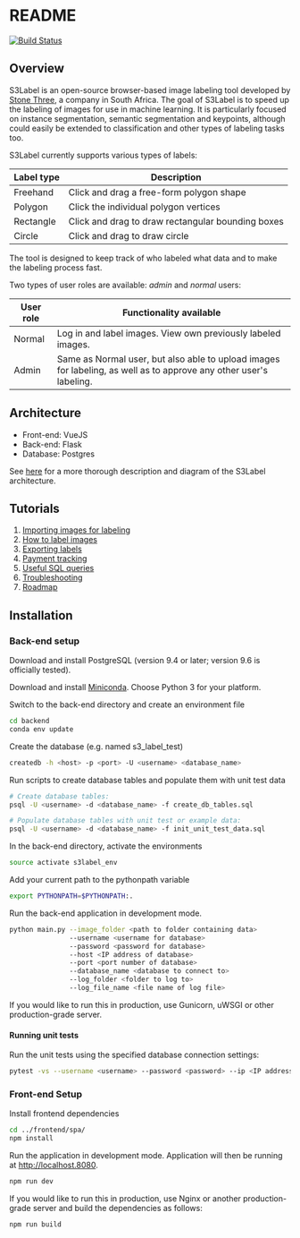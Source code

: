 # README

[![Build Status](https://travis-ci.org/stonethree/s3label.svg?branch=master)](https://travis-ci.org/stonethree/s3label)

## Overview

S3Label is an open-source browser-based image labeling tool developed by [Stone Three](https://www.stonethree.com/), a company in South Africa.
The goal of S3Label is to speed up the labeling of images for use in machine learning. 
It is particularly focused on instance segmentation, semantic segmentation and keypoints, although could easily be extended to classification and other types of labeling tasks too.

S3Label currently supports various types of labels:

| Label type | Description |
| ------     | ------      |
| Freehand | Click and drag a free-form polygon shape |
| Polygon | Click the individual polygon vertices |
| Rectangle | Click and drag to draw rectangular bounding boxes |
| Circle | Click and drag to draw circle |

The tool is designed to keep track of who labeled what data and to make the labeling process fast. 

Two types of user roles are available: *admin* and *normal* users:

| User role | Functionality available |
| ------    | ------      |
| Normal | Log in and label images. View own previously labeled images. |
| Admin | Same as Normal user, but also able to upload images for labeling, as well as to approve any other user's labeling. |

## Architecture

* Front-end: VueJS
* Back-end: Flask
* Database: Postgres

See [here](./docs/architecture.md) for a more thorough description and diagram of the S3Label architecture.

## Tutorials

1. [Importing images for labeling](./docs/import_images.md)
1. [How to label images](./docs/how_to_label.md)
1. [Exporting labels](./docs/export_label.md)
1. [Payment tracking](./docs/making_payments.md)
1. [Useful SQL queries](./docs/useful_sql_queries.md)
1. [Troubleshooting](./docs/troubleshoot.md)
1. [Roadmap](./docs/roadmap.md)

## Installation

### Back-end setup

Download and install PostgreSQL (version 9.4 or later; version 9.6 is officially tested).

Download and install [Miniconda](https://conda.io/miniconda.html). Choose Python 3 for your platform.

Switch to the back-end directory and create an environment file

~~~ bash
cd backend
conda env update
~~~

Create the database (e.g. named s3_label_test)

~~~ bash
createdb -h <host> -p <port> -U <username> <database_name>
~~~

Run scripts to create database tables and populate them with unit test data

~~~ bash
# Create database tables:
psql -U <username> -d <database_name> -f create_db_tables.sql

# Populate database tables with unit test or example data:
psql -U <username> -d <database_name> -f init_unit_test_data.sql
~~~

In the back-end directory, activate the environments

~~~ bash
source activate s3label_env
~~~

Add your current path to the pythonpath variable

~~~ bash
export PYTHONPATH=$PYTHONPATH:.
~~~

Run the back-end application in development mode.

~~~ bash
python main.py --image_folder <path to folder containing data> 
               --username <username for database> 
               --password <password for database>
               --host <IP address of database>
               --port <port number of database>
               --database_name <database to connect to>
               --log_folder <folder to log to>
               --log_file_name <file name of log file>
~~~

If you would like to run this in production, use Gunicorn, uWSGI or other production-grade server.

#### Running unit tests

Run the unit tests using the specified database connection settings:

~~~ bash
pytest -vs --username <username> --password <password> --ip <IP address> --port <port> --databasename <database_name> unit_tests
~~~

### Front-end Setup

Install frontend dependencies

~~~ bash
cd ../frontend/spa/
npm install
~~~

Run the application in development mode. Application will then be running at http://localhost.8080.

~~~ bash
npm run dev
~~~

If you would like to run this in production, use Nginx or another production-grade server and build the dependencies as follows:

~~~ bash
npm run build
~~~
